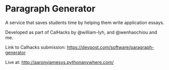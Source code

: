 # Paragraph Generator

A service that saves students time by helping them write application essays. 

Developed as part of CalHacks by @william-lyh, and @wenhaochiou and me. 

Link to Calhacks submission: https://devpost.com/software/paragraph-generator


Live at:
http://aaronyjamesys.pythonanywhere.com/
